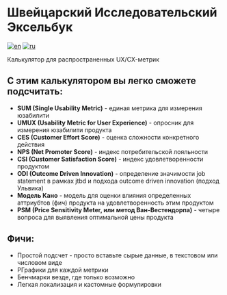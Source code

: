 # Швейцарский Исследовательский Эксельбук

[![en](https://img.shields.io/badge/lang-en-red.svg)](https://github.com/UXRozum/Swiss_Excelbook/blob/main/README.md)
[![ru](https://img.shields.io/badge/lang-ru-yellow.svg)](https://github.com/UXRozum/Swiss_Excelbook/blob/main/README.ru.md)

Калькулятор для распространенных UX/CX-метрик


## С этим калькулятором вы легко сможете подсчитать:

 * **SUM (Single Usability Metric)** - единая метрика для измерения юзабилити
 * **UMUX (Usability Metric for User Experience)** - опросник для измерения юзабилити продукта
 * **CES (Customer Effort Score)** - оценка сложности конкретного действия
 * **NPS (Net Promoter Score)** - индекс потребительской лояльности
 * **CSI (Customer Satisfaction Score)** - индекс удовлетворенности продуктом
 * **ODI (Outcome Driven Innovation)** - определение значимости job statement в рамках jtbd и подхода outcome driven innovation (подход Ульвика)
 * **Модель Кано** - модель для оценки влияния определенных аттриубтов (фич) продукта на удовлетворенность этим продуктом
 * **PSM (Price Sensitivity Meter, или метод Ван-Вестендорпа)** - четыре вопроса для выявления оптимальной цены продукта


## Фичи:

* Простой подсчет - просто вставьте сырые данные, в текстовом или числовом виде
* PГрафики для каждой метрики
* Бенчмарки везде, где только возможно
* Легкая локализация и кастомные формулировки
